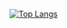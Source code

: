 [![Top Langs](https://github-readme-stats.vercel.app/api/top-langs/?username=yoonseo323&langs_count=8)](https://github.com/yoonseo323/github-readme-stats)
